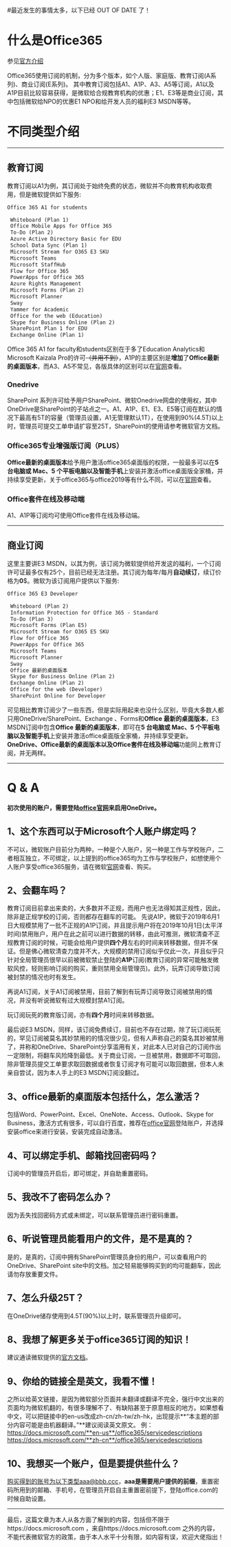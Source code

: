 #最近发生的事情太多，以下已经 OUT OF DATE 了！


# 什么是Office365
参见[官方介绍](https://www.office.com/)

Office365使用订阅的机制，分为多个版本，如个人版、家庭版、教育订阅(A系列)、商业订阅(E系列)。
其中教育订阅包括A1、A1P、A3、A5等订阅，A1以及A1P目前比较容易获得，是微软给合规教育机构的优惠；E1、E3等是商业订阅，其中包括微软给NPO的优惠E1 NPO和给开发人员的福利E3 MSDN等等。

# 不同类型介绍
***
## 教育订阅
教育订阅以A1为例，其订阅处于始终免费的状态，微软并不向教育机构收取费用，但是微软提供如下服务:

```markdown
Office 365 A1 for students

 Whiteboard (Plan 1)
 Office Mobile Apps for Office 365
 To-Do (Plan 2)
 Azure Active Directory Basic for EDU
 School Data Sync (Plan 1)
 Microsoft Stream for O365 E3 SKU
 Microsoft Teams
 Microsoft StaffHub
 Flow for Office 365
 PowerApps for Office 365
 Azure Rights Management
 Microsoft Forms (Plan 2)
 Microsoft Planner
 Sway
 Yammer for Academic
 Office for the web (Education)
 Skype for Business Online (Plan 2)
 SharePoint Plan 1 for EDU
 Exchange Online (Plan 1)
```
Office 365 A1 for faculty和students区别在于多了Education Analytics和Microsoft Kaizala Pro的许可~~（并用不到）~~，A1P的主要区别是**增加**了**Office最新的桌面版本**，而A3、A5不常见，各版具体的区别可以在[官网](https://www.microsoft.com/en-us/microsoft-365/academic/compare-office-365-education-plans)查看。
### Onedrive
SharePoint 系列许可给予用户SharePoint、微软Onedrive网盘的使用权，其中OneDrive是SharePoint的子站点之一。A1、A1P、E1、E3、E5等订阅在默认的情况下最高有5T的容量（管理员设置，A1无管理默认1T），在使用到90%(4.5T)以上时，管理员可提交工单申请扩容至25T，SharePoint的使用请参考微软官方文档。
### Office365专业增强版订阅（PLUS）
**Office最新的桌面版本**给予用户激活office365桌面版的权限，一般最多可以在**5 台电脑或 Mac、5 个平板电脑以及智能手机**上安装并激活office桌面版全家桶，并持续享受更新，关于office365与office2019等有什么不同，可以在[官网](https://support.office.com/en-us/article/what-s-the-difference-between-office-365-and-office-2019-ed447ebf-6060-46f9-9e90-a239bd27eb96?ui=en-US&rs=en-US&ad=US)查看。
### Office套件在线及移动端
A1、A1P等订阅均可使用Office套件在线及移动端。
***
## 商业订阅
这里主要讲E3 MSDN，以其为例，该订阅为微软提供给开发这的福利，一个订阅许可证最多仅有25个，目前已经无法注册。其订阅为每年/每月**自动续订**，续订价格为**0**$。微软为该订阅用户提供以下服务:
```markdown
Office 365 E3 Developer

 Whiteboard (Plan 2)
 Information Protection for Office 365 - Standard
 To-Do (Plan 3)
 Microsoft Forms (Plan E5)
 Microsoft Stream for O365 E5 SKU
 Flow for Office 365
 PowerApps for Office 365
 Microsoft Teams
 Microsoft Planner
 Sway
 Office 最新的桌面版本
 Skype for Business Online (Plan 2)
 Exchange Online (Plan 2)
 Office for the web (Developer)
 SharePoint Online for Developer
```
可见相比教育订阅少了一些东西，但是实际用起来也没什么区别，毕竟大多数人都只用OneDrive/SharePoint、Exchange
、Forms和**Office 最新的桌面版本**，E3 MSDN订阅中包含**Office 最新的桌面版本**，即可在**5 台电脑或 Mac、5 个平板电脑以及智能手机**上安装并激活office桌面版全家桶，并持续享受更新。
**OneDrive、Office最新的桌面版本以及Office套件在线及移动端**功能同上教育订阅，并无两样。
***
# Q & A

**初次使用的账户，需要登陆[office官网](office.com)来启用OneDrive。**

## 1、这个东西可以于Microsoft个人账户绑定吗？
不可以，微软账户目前分为两种，一种是个人账户，另一种是工作与学校账户，二者相互独立，不可绑定，以上提到的office365均为工作与学校账户，如想使用个人账户享受office365服务，请在微软[官网](https://www.microsoft.com/en-/microsoft-365/compare-all-microsoft-365-products)查看、购买。

## 2、会翻车吗？
教育订阅目前拿出来卖的，大多数并不正规，而用户也无法得知其正规性，因此，除非是正规学校的订阅，否则都存在翻车的可能。
先说A1P，微软于2019年6月1日大规模禁用了一批不正规的A1P订阅，并且提示用户将在2019年10月1日(太平洋时间)禁用账户，用户在此之前可以进行数据的转移，由此可推测，微软清查不正规教育订阅的时候，可能会给用户提供**四个月**左右的时间来转移数据，但并不保证。但是佛心微软清查力度并不大，大规模的禁用订阅似乎仅此一次，并且似乎只针对全局管理员很早以前被微软禁止登陆的**A1P**订阅(教育订阅的异常可能触发微软风控，轻则影响订阅的购买，重则禁用全局管理员)。此外，玩弄订阅导致订阅被封禁的情况也时有发生。

再说A1订阅，关于A1订阅被禁用，目前了解到有玩弄订阅导致订阅被禁用的情况，并没有听说微软有过大规模封禁A1订阅。

玩订阅玩死的教育版订阅，亦有**四个月**时间来转移数据。

最后说E3 MSDN，同样，该订阅免费续订，目前也不存在过期，除了玩订阅玩死的，罕见订阅被莫名其妙禁用的的情况很少见，但有人声称自己的莫名其妙被禁用了，并称和OneDrive、SharePoint分享滥用有关，对此本人已对自己的订阅作出一定限制，将翻车风险降到最低。关于商业订阅，一旦被禁用，数据即不可取回，除非管理员提交工单要求取回数据或者恢复订阅才有可能可以取回数据，但本人未亲自尝试，因为本人手上的E3 MSDN订阅没翻过。

## 3、office最新的桌面版本包括什么，怎么激活？
包括Word、PowerPoint、Excel、OneNote、Access、Outlook、Skype for Business，激活方式有很多，可以自行百度，推荐在[office官网](office.com)登陆账户，并选择安装office来进行安装，安装完成自动激活。

## 4、可以绑定手机、邮箱找回密码吗？
订阅中的管理员开启后，即可绑定，并自助重置密码。

## 5、我改不了密码怎么办？
因为丢失找回密码方式或未绑定，可以联系管理员进行密码重置。

## 6、听说管理员能看用户的文件，是不是真的？
是的，是真的，订阅中拥有SharePoint管理员身份的用户，可以查看用户的OneDrive、SharePoint site中的文档。加之轻易能够购买到的均可能翻车，因此请勿存放重要文件。

## 7、怎么升级25T？
在OneDrive储存使用到4.5T(90%)以上时，联系管理员升级即可。

## 8、我想了解更多关于office365订阅的知识！
建议通读微软提供的[官方文档](https://docs.microsoft.com/en-us/office365/servicedescriptions)。

## 9、你给的链接全是英文，我看不懂！
之所以给英文链接，是因为微软部分页面并未翻译或翻译不完全，强行中文出来的页面均为微软机翻的，有很多理解不了、有缺陷甚至于原意相反的地方。如果想看中文，可以把链接中的en-us改成zh-cn/zh-tw/zh-hk，出现提示**“本主题的部分内容可能是由机器翻译。”**建议阅读英文原文。
例：https://docs.microsoft.com/**en-us**/office365/servicedescriptions
    https://docs.microsoft.com/**zh-cn**/office365/servicedescriptions
    
## 10、我想买一个账户，但是要提供些什么？
购买得到的账号为以下类型aaa@bbb.ccc，**aaa是需要用户提供的前缀**，重置密码所用到的邮箱、手机号，在管理员开启自主重置密前提下，登陆office.com的时候自助设置。

***
最后，这篇文章为本人从各方面了解到的内容，包括但不限于https://docs.microsoft.com ，来自https://docs.microsoft.com 之外的内容，不能代表微软官方的政策，由于本人水平十分有限，如内容有误，欢迎大佬指出！

